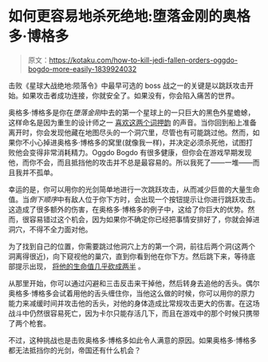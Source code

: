 # 如何更容易地杀死绝地:堕落金刚的奥格多·博格多

> 原文：<https://kotaku.com/how-to-kill-jedi-fallen-orders-oggdo-bogdo-more-easily-1839924032>

击败《星球大战绝地:陨落令》中最早可选的 boss 战之一的关键是以跳跃攻击开始。如果攻击者成功连接，你就安全了。如果没有，你会陷入痛苦的世界。



奥格多·博格多是你在*堕落金刚*中去的第一个星球上的一只巨大的黑色外星蟾蜍，这样命名是因为重生的设计师之一 [喜欢这两个词押韵](https://twitter.com/thejustinperez/status/1195245085421527046) 的声音。当你回到船上准备离开时，你会发现他藏在地图尽头的一个洞穴里，尽管也有可能跳过他。然而，如果你不小心掉进奥格多·博格多的窝里(就像我一样)，并决定必须杀死他，试图打败他会变得非常消耗精力。Oggdo Bogdo 有很多健康，但你会在游戏早期发现他，而你不会，而且抵挡他的攻击并不总是最容易的。所以我死了——一堆——而且我并不孤单。

幸运的是，你可以用你的光剑简单地进行一次跳跃攻击，从而减少巨兽的大量生命值。当*倒下顺序*中有敌人位于你下方时，会出现一个按钮提示让你进行跳跃攻击。这造成了很多额外的伤害，在奥格多·博格多的例子中，这给了你巨大的优势。然而，很容易错过这个机会，因为如果你不确定你已经把事情安排好了，你就会掉进洞穴，不得不全力面对他。

为了找到自己的位置，你需要跳过他洞穴上方的第一个洞，前往后两个洞(这两个洞离得很近)，向下窥视他的巢穴，直到你看到他在你下方。然后跳下来，等待底部提示出现， [将他的生命值几乎砍成两半](https://www.youtube.com/watch?v=IIGEUCtV6Zk) 。

从那里开始，你可以通过闪避和三击反击来干掉他，然后转身去追他的舌头。偶尔奥格多·博格多会试着用他的舌头缠住你，当他这么做的时候，你可以用你的原力能力来减缓时间并攻击他的舌头，对他的身体造成比常规攻击更大的伤害。在这场战斗中仍然很容易死亡，因为卡尔只能存活几下，而且在游戏中的那个时候只携带了两个枪套。

不过，这种挑战也是击败奥格多·博格多如此令人满意的原因。如果奥格多·博格多都无法抵挡你的光剑，帝国还有什么机会？